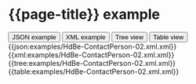 # {{page-title}} example

<div>
  <div class="tab">
     <button class="tablinks active" onclick="openTab(event, 'JSON example')">JSON example</button>
     <button class="tablinks" onclick="openTab(event, 'XML example')">XML example</button>
     <button class="tablinks" onclick="openTab(event, 'Tree view')">Tree view</button>
     <button class="tablinks" onclick="openTab(event, 'Table view')">Table view</button>   
  </div>

  <div id="JSON example" class="tabcontent" style="display:block">
      {{json:examples/HdBe-ContactPerson-02.xml.xml}}
  </div>
  <div id="XML example" class="tabcontent">
      {{xml:examples/HdBe-ContactPerson-02.xml.xml}}
  </div>
  <div id="Tree view" class="tabcontent">
      {{tree:examples/HdBe-ContactPerson-02.xml.xml}}
  </div>
  <div id="Table view" class="tabcontent">
      {{table:examples/HdBe-ContactPerson-02.xml.xml}}
  </div>

</div>

